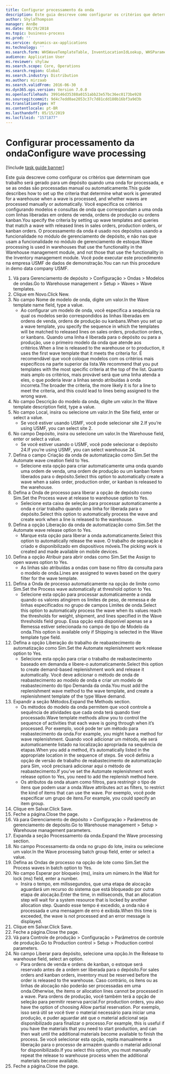 ```yaml
---
title: Configurar processamento da onda
description: Este guia descreve como configurar os critérios que determinam que trabalho será gerado para um depósito quando uma onda for processada, e se as ondas são processadas manual ou automaticamente.
author: ShylaThompson
manager: AnnBe
ms.date: 08/29/2018
ms.topic: business-process
ms.prod: ''
ms.service: dynamics-ax-applications
ms.technology: ''
ms.search.form: WHSWaveTemplateTable, InventLocationIdLookup, WHSParameters, ProdParameters
audience: Application User
ms.reviewer: shylaw
ms.search.scope: Core, Operations
ms.search.region: Global
ms.search.industry: Distribution
ms.author: mirzaab
ms.search.validFrom: 2016-06-30
ms.dyn365.ops.version: Version 7.0.0
ms.openlocfilehash: 399146d35388a0151abb23e57bc36ec0173be928
ms.sourcegitcommit: 9d4c7edd0ae2053c37c7d81cdd180b16bf3a9d3b
ms.translationtype: HT
ms.contentlocale: pt-BR
ms.lasthandoff: 05/15/2019
ms.locfileid: "1571877"
---
```

# <a name="configure-wave-processing"></a><span data-ttu-id="49da2-103">Configurar processamento da onda</span><span class="sxs-lookup"><span data-stu-id="49da2-103">Configure wave processing</span></span>

[!include [task guide banner](../../includes/task-guide-banner.md)]

<span data-ttu-id="49da2-104">Este guia descreve como configurar os critérios que determinam que trabalho será gerado para um depósito quando uma onda for processada, e se as ondas são processadas manual ou automaticamente.</span><span class="sxs-lookup"><span data-stu-id="49da2-104">This guide describes how to set up the criteria that determine what work is generated for a warehouse when a wave is processed, and whether waves are processed manually or automatically.</span></span> <span data-ttu-id="49da2-105">Você especifica os critérios configurando modelos e consultas de onda que correspondam a uma onda com linhas liberadas em ordens de venda, ordens de produção ou ordens kanban.</span><span class="sxs-lookup"><span data-stu-id="49da2-105">You specify the criteria by setting up wave templates and queries that match a wave with released lines in sales orders, production orders, or kanban orders.</span></span> <span data-ttu-id="49da2-106">O processamento da onda é usado nos depósitos usando a funcionalidade no módulo de gerenciamento de depósito, e não nas que usam a funcionalidade no módulo de gerenciamento de estoque.</span><span class="sxs-lookup"><span data-stu-id="49da2-106">Wave processing is used in warehouses that use the functionality in the Warehouse management module, and not those that use the functionality in the Inventory management module.</span></span> <span data-ttu-id="49da2-107">Você pode executar este procedimento na empresa USMF de dados de demonstração.</span><span class="sxs-lookup"><span data-stu-id="49da2-107">You can run this procedure in demo data company USMF.</span></span>

1. <span data-ttu-id="49da2-108">Vá para Gerenciamento de depósito > Configuração > Ondas > Modelos de ondas.</span><span class="sxs-lookup"><span data-stu-id="49da2-108">Go to Warehouse management > Setup > Waves > Wave templates.</span></span>
2. <span data-ttu-id="49da2-109">Clique em Novo.</span><span class="sxs-lookup"><span data-stu-id="49da2-109">Click New.</span></span>
3. <span data-ttu-id="49da2-110">No campo Nome de modelo de onda, digite um valor.</span><span class="sxs-lookup"><span data-stu-id="49da2-110">In the Wave template name field, type a value.</span></span>
    * <span data-ttu-id="49da2-111">Ao configurar um modelo de onda, você especifica a sequência na qual os modelos serão correspondidos às linhas liberadas em ordens de venda, ordens de produção ou kanbans.</span><span class="sxs-lookup"><span data-stu-id="49da2-111">When you set up a wave template, you specify the sequence in which the templates will be matched to released lines on sales orders, production orders, or kanbans.</span></span> <span data-ttu-id="49da2-112">Quando uma linha é liberada para o depósito ou para a produção, use o primeiro modelo da onda que atende aos critérios.</span><span class="sxs-lookup"><span data-stu-id="49da2-112">When a line is released to the warehouse or to production, it uses the first wave template that it meets the criteria for.</span></span> <span data-ttu-id="49da2-113">É recomendável que você coloque modelos com os critérios mais específicos na parte superior da lista.</span><span class="sxs-lookup"><span data-stu-id="49da2-113">We recommend that you put templates with the most specific criteria at the top of the list.</span></span> <span data-ttu-id="49da2-114">Quanto mais amplo os critérios, mais provável será que uma linha atenda a eles, o que poderia levar a linhas sendo atribuídas à onda incorreta.</span><span class="sxs-lookup"><span data-stu-id="49da2-114">The broader the criteria, the more likely it is for a line to meet the criteria, and this could lead to lines being assigned to the wrong wave.</span></span>  
4. <span data-ttu-id="49da2-115">No campo Descrição do modelo da onda, digite um valor.</span><span class="sxs-lookup"><span data-stu-id="49da2-115">In the Wave template description field, type a value.</span></span>
5. <span data-ttu-id="49da2-116">No campo Local, insira ou selecione um valor.</span><span class="sxs-lookup"><span data-stu-id="49da2-116">In the Site field, enter or select a value.</span></span>
    * <span data-ttu-id="49da2-117">Se você estiver usando USMF, você pode selecionar site 2.</span><span class="sxs-lookup"><span data-stu-id="49da2-117">If you’re using USMF, you can select site 2.</span></span>  
6. <span data-ttu-id="49da2-118">No campo Depósito, insira ou selecione um valor.</span><span class="sxs-lookup"><span data-stu-id="49da2-118">In the Warehouse field, enter or select a value.</span></span>
    * <span data-ttu-id="49da2-119">Se você estiver usando o USMF, você pode selecionar o depósito 24.</span><span class="sxs-lookup"><span data-stu-id="49da2-119">If you’re using USMF, you can select warehouse 24.</span></span>  
7. <span data-ttu-id="49da2-120">Defina o campo Criação da onda de automatização como Sim.</span><span class="sxs-lookup"><span data-stu-id="49da2-120">Set the Automate wave creation field to Yes.</span></span>
    * <span data-ttu-id="49da2-121">Selecione esta opção para criar automaticamente uma onda quando uma ordem de venda, uma ordem de produção ou um kanban forem liberados para o depósito.</span><span class="sxs-lookup"><span data-stu-id="49da2-121">Select this option to automatically create a wave when a sales order, production order, or kanban is released to the warehouse.</span></span>  
8. <span data-ttu-id="49da2-122">Defina a Onda de processo para liberar a opção de depósito como Sim.</span><span class="sxs-lookup"><span data-stu-id="49da2-122">Set the Process wave at release to warehouse option to Yes.</span></span> 
    * <span data-ttu-id="49da2-123">Selecione esta caixa de seleção para processar automaticamente a onda e criar trabalho quando uma linha for liberada para o depósito.</span><span class="sxs-lookup"><span data-stu-id="49da2-123">Select this option to automatically process the wave and create work when a line is released to the warehouse.</span></span>  
9. <span data-ttu-id="49da2-124">Defina a opção Liberação da onda de automatização como Sim.</span><span class="sxs-lookup"><span data-stu-id="49da2-124">Set the Automate wave release option to Yes.</span></span> 
    * <span data-ttu-id="49da2-125">Marque esta opção para liberar a onda automaticamente.</span><span class="sxs-lookup"><span data-stu-id="49da2-125">Select this option to automatically release the wave.</span></span> <span data-ttu-id="49da2-126">O trabalho de separação é criado e disponibilizado em dispositivos móveis.</span><span class="sxs-lookup"><span data-stu-id="49da2-126">The picking work is created and made available on mobile devices.</span></span>  
10. <span data-ttu-id="49da2-127">Defina a opção Atribuir para abrir ondas como Sim.</span><span class="sxs-lookup"><span data-stu-id="49da2-127">Set the Assign to open waves option to Yes.</span></span> 
    * <span data-ttu-id="49da2-128">As linhas são atribuídas a ondas com base no filtro da consulta para o modelo de onda.</span><span class="sxs-lookup"><span data-stu-id="49da2-128">Lines are assigned to waves based on the query filter for the wave template.</span></span>  
11. <span data-ttu-id="49da2-129">Defina a Onda de processo automaticamente na opção de limite como Sim.</span><span class="sxs-lookup"><span data-stu-id="49da2-129">Set the Process wave automatically at threshold option to Yes.</span></span> 
    * <span data-ttu-id="49da2-130">Selecione esta opção para processar automaticamente a onda quando os valores atingirem os limites de peso, de remessa e de linhas especificados no grupo de campos Limites de onda.</span><span class="sxs-lookup"><span data-stu-id="49da2-130">Select this option to automatically process the wave when its values reach the thresholds for weight, shipment, and lines specified in the Wave thresholds field group.</span></span> <span data-ttu-id="49da2-131">Essa opção está disponível apenas se a Remessa estiver selecionada no campo de tipo de Modelo da onda.</span><span class="sxs-lookup"><span data-stu-id="49da2-131">This option is available only if Shipping is selected in the Wave template type field.</span></span>  
12. <span data-ttu-id="49da2-132">Defina a opção Liberação do trabalho de reabastecimento de automatização como Sim.</span><span class="sxs-lookup"><span data-stu-id="49da2-132">Set the Automate replenishment work release option to Yes.</span></span> 
    * <span data-ttu-id="49da2-133">Selecione esta opção para criar o trabalho de reabastecimento baseado em demanda e libere-o automaticamente.</span><span class="sxs-lookup"><span data-stu-id="49da2-133">Select this option to create demand-based replenishment work and release it automatically.</span></span> <span data-ttu-id="49da2-134">Você deve adicionar o método de onda de reabastecimento ao modelo de onda e criar um modelo de reabastecimento do tipo Demanda da onda.</span><span class="sxs-lookup"><span data-stu-id="49da2-134">You must add the replenishment wave method to the wave template, and create a replenishment template of the type Wave demand.</span></span>  
13. <span data-ttu-id="49da2-135">Expandir a seção Métodos.</span><span class="sxs-lookup"><span data-stu-id="49da2-135">Expand the Methods section.</span></span>
    * <span data-ttu-id="49da2-136">Os métodos do modelo da onda permitem que você controle a sequência de atividades que cada onda terá quando tiver processado.</span><span class="sxs-lookup"><span data-stu-id="49da2-136">Wave template methods allow you to control the sequence of activities that each wave is going through when it’s processed.</span></span> <span data-ttu-id="49da2-137">Por exemplo, você pode ter um método para reabastecimento da onda.</span><span class="sxs-lookup"><span data-stu-id="49da2-137">For example, you might have a method for wave replenishment.</span></span> <span data-ttu-id="49da2-138">Quando você adicionar um método, ele será automaticamente listado na localização apropriada na sequência de etapas.</span><span class="sxs-lookup"><span data-stu-id="49da2-138">When you add a method, it’s automatically listed in the appropriate location in the sequence of steps.</span></span> <span data-ttu-id="49da2-139">Se você definiu a opção de versão de trabalho de reabastecimento de automatização para Sim, você precisará adicionar aqui o método de reabastecimento.</span><span class="sxs-lookup"><span data-stu-id="49da2-139">If you’ve set the Automate replenishment work release option to Yes, you need to add the replenish method here.</span></span>  
    * <span data-ttu-id="49da2-140">Os atributos da onda atuam como filtros, para restringir o tipo de itens que podem usar a onda.</span><span class="sxs-lookup"><span data-stu-id="49da2-140">Wave attributes act as filters, to restrict the kind of items that can use the wave.</span></span> <span data-ttu-id="49da2-141">Por exemplo, você pode especificar um grupo de itens.</span><span class="sxs-lookup"><span data-stu-id="49da2-141">For example, you could specify an item group.</span></span>  
14. <span data-ttu-id="49da2-142">Clique em Salvar.</span><span class="sxs-lookup"><span data-stu-id="49da2-142">Click Save.</span></span>
15. <span data-ttu-id="49da2-143">Feche a página.</span><span class="sxs-lookup"><span data-stu-id="49da2-143">Close the page.</span></span>
16. <span data-ttu-id="49da2-144">Vá para Gerenciamento de depósito > Configuração > Parâmetros de gerenciamento de depósito.</span><span class="sxs-lookup"><span data-stu-id="49da2-144">Go to Warehouse management > Setup > Warehouse management parameters.</span></span>
17. <span data-ttu-id="49da2-145">Expanda a seção Processamento da onda.</span><span class="sxs-lookup"><span data-stu-id="49da2-145">Expand the Wave processing section.</span></span>
18. <span data-ttu-id="49da2-146">No campo Processamento da onda no grupo do lote, insira ou selecione um valor.</span><span class="sxs-lookup"><span data-stu-id="49da2-146">In the Wave processing batch group field, enter or select a value.</span></span>
19. <span data-ttu-id="49da2-147">Defina as Ondas de processo na opção de lote como Sim.</span><span class="sxs-lookup"><span data-stu-id="49da2-147">Set the Process waves in batch option to Yes.</span></span>
20. <span data-ttu-id="49da2-148">No campo Esperar por bloqueio (ms), insira um número.</span><span class="sxs-lookup"><span data-stu-id="49da2-148">In the Wait for lock (ms) field, enter a number.</span></span>
    * <span data-ttu-id="49da2-149">Insira o tempo, em milissegundos, que uma etapa de alocação aguardará um recurso do sistema que está bloqueado por outra etapa de alocação.</span><span class="sxs-lookup"><span data-stu-id="49da2-149">Enter the time, in milliseconds, that an allocation step will wait for a system resource that is locked by another allocation step.</span></span> <span data-ttu-id="49da2-150">Quando esse tempo é excedido, a onda não é processada e uma mensagem de erro é exibida.</span><span class="sxs-lookup"><span data-stu-id="49da2-150">When this time is exceeded, the wave is not processed and an error message is displayed.</span></span>  
21. <span data-ttu-id="49da2-151">Clique em Salvar.</span><span class="sxs-lookup"><span data-stu-id="49da2-151">Click Save.</span></span>
22. <span data-ttu-id="49da2-152">Feche a página.</span><span class="sxs-lookup"><span data-stu-id="49da2-152">Close the page.</span></span>
23. <span data-ttu-id="49da2-153">Vá para Controle de produção > Configuração > Parâmetros de controle de produção.</span><span class="sxs-lookup"><span data-stu-id="49da2-153">Go to Production control > Setup > Production control parameters.</span></span>
24. <span data-ttu-id="49da2-154">No campo Liberar para depósito, selecione uma opção.</span><span class="sxs-lookup"><span data-stu-id="49da2-154">In the Release to warehouse field, select an option.</span></span>
    * <span data-ttu-id="49da2-155">Para ordens de venda e ordens de kanban, o estoque será reservado antes de a ordem ser liberada para o depósito.</span><span class="sxs-lookup"><span data-stu-id="49da2-155">For sales orders and kanban orders, inventory must be reserved before the order is released to the warehouse.</span></span> <span data-ttu-id="49da2-156">Caso contrário, os itens ou as linhas de alocação não poderão ser processadas em uma onda.</span><span class="sxs-lookup"><span data-stu-id="49da2-156">Otherwise, the items or allocation lines cannot be processed in a wave.</span></span> <span data-ttu-id="49da2-157">Para ordens de produção, você também terá a opção de seleção para permitir reserva parcial.</span><span class="sxs-lookup"><span data-stu-id="49da2-157">For production orders, you also have the option of choosing Allow partial reservation.</span></span> <span data-ttu-id="49da2-158">Por exemplo, isso será útil se você tiver o material necessário para iniciar uma produção, e puder aguardar até que o material adicional seja disponibilizado para finalizar o processo.</span><span class="sxs-lookup"><span data-stu-id="49da2-158">For example, this is useful if you have the materials that you need to start production, and can then wait until the additional materials become available to finish the process.</span></span> <span data-ttu-id="49da2-159">Se você selecionar esta opção, repita manualmente a liberação para o processo de armazém quando o material adicional for disponibilizado.</span><span class="sxs-lookup"><span data-stu-id="49da2-159">If you select this option, you must manually repeat the release to warehouse process when the additional materials become available.</span></span>  
25. <span data-ttu-id="49da2-160">Feche a página.</span><span class="sxs-lookup"><span data-stu-id="49da2-160">Close the page.</span></span>


